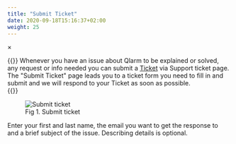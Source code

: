 ```yaml
---
title: "Submit Ticket"
date: 2020-09-18T15:16:37+02:00
weight: 25
---
```


<!-- The Modal -->
<div id="myModal" class="modal">
  <span class="close">&times;</span>
  <img class="modal-content" id="img01">
  <div id="caption"></div>
</div>

{{<lead>}}
Whenever you have an issue about Qlarm to be explained or solved, any request or info needed you can submit a [Ticket](/glossary#ticket) via Support ticket page. The "Submit Ticket" page leads you to a ticket form you need to fill in and submit and we will respond to your Ticket as soon as possible. <br />
{{</lead>}}
<figure class="image_container">
    <img class="center_image myImg" onClick="reply_click(this)"  id="submit_issue" src="/submit_issue.png" alt="Submit ticket">
    <figcaption>Fig 1. Submit ticket</figcaption>
</figure> 

Enter your first and last name, the email you want to get the response to and a brief subject of the issue. Describing details is optional.

<script>
// Get the modal
var modal = document.getElementById("myModal");

var modalImg = document.getElementById("img01");
var captionText = document.getElementById("caption");
function reply_click(img)
{
    modal.style.display = "block";
    modalImg.src = img.src;
    captionText.innerHTML = img.alt;
}

modal.onclick = function() { 
  modal.style.display = "none";
}

document.addEventListener('keyup', function(e) {
    if (e.keyCode == 27) {
        modal.style.display = "none";
    }
});
</script>